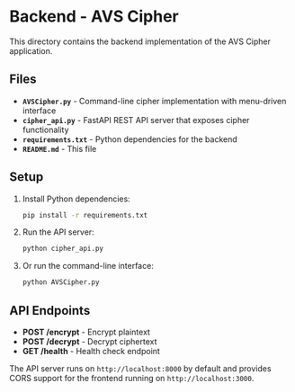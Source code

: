 # Backend - AVS Cipher

This directory contains the backend implementation of the AVS Cipher application.

## Files

- **`AVSCipher.py`** - Command-line cipher implementation with menu-driven interface
- **`cipher_api.py`** - FastAPI REST API server that exposes cipher functionality
- **`requirements.txt`** - Python dependencies for the backend
- **`README.md`** - This file

## Setup

1. Install Python dependencies:
   ```bash
   pip install -r requirements.txt
   ```

2. Run the API server:
   ```bash
   python cipher_api.py
   ```

3. Or run the command-line interface:
   ```bash
   python AVSCipher.py
   ```

## API Endpoints

- **POST /encrypt** - Encrypt plaintext
- **POST /decrypt** - Decrypt ciphertext
- **GET /health** - Health check endpoint

The API server runs on `http://localhost:8000` by default and provides CORS support for the frontend running on `http://localhost:3000`.
